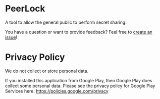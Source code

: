 # PeerLock
A tool to allow the general public to perform secret sharing.

You have a question or want to provide feedback?
Feel free to [create an issue](https://github.com/acrusage/PeerLock/issues/new/choose)!

# Privacy Policy

We do not collect or store personal data.

If you installed this application from Google Play, then Google Play does collect some personal data. Please see the privacy policy for Google Play Services here: https://policies.google.com/privacy
